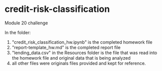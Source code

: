 # credit-risk-classification
Module 20 challenge

In the folder:
1. "credit_risk_classification_hw.ipynb" is the completed homework file
2. "report-template_hw.md" is the completed report file
3. "lending_data.csv" in the Resources folder is the file that was read into the homework file and original data that is being analyzed
4. all other files were originals files provided and kept for reference.

